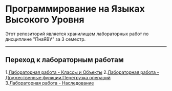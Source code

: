 #  Программирование на Языках Высокого Уровня
Этот репозиторий является хранилищем лабораторных работ по дисциплине "ПнаЯВУ" за 3 семестр.

---

##  Переход к лабораторным работам 
1.[Лабораторная работа - Классы и Объекты](https://github.com/slzz0/LABS/tree/main/1lab)
2.[Лабораторная работа - Дружественные функции.Перегрузка операций](https://github.com/slzz0/LABS/tree/main/2lab)  
3.[Лабораторная работа - Наследование](https://github.com/slzz0/LABS/tree/main/3lab)  
  